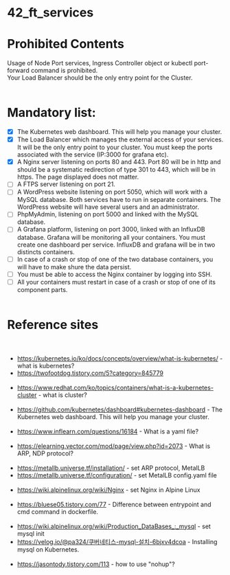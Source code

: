 # 42_ft_services<br>

# Prohibited Contents<br>
Usage of Node Port services, Ingress Controller object or kubectl port-forward command is prohibited.<br>
Your Load Balancer should be the only entry point for the Cluster.<br>
<br>
# Mandatory list:<br>
- [x] The Kubernetes web dashboard. This will help you manage your cluster.<br>
- [x] The Load Balancer which manages the external access of your services. It will be the only entry point to your cluster. You must keep the ports associated with the service (IP:3000 for grafana etc).<br>
- [x] A Nginx server listening on ports 80 and 443. Port 80 will be in http and should be a systematic redirection of type 301 to 443, which will be in https. The page displayed does not matter.<br>
- [ ] A FTPS server listening on port 21.<br>
- [ ] A WordPress website listening on port 5050, which will work with a MySQL database. Both services have to run in separate containers. The WordPress website will have several users and an administrator.<br>
- [ ] PhpMyAdmin, listening on port 5000 and linked with the MySQL database.<br>
- [ ] A Grafana platform, listening on port 3000, linked with an InfluxDB database. Grafana will be monitoring all your containers. You must create one dashboard per service. InfluxDB and grafana will be in two distincts containers.<br>
- [ ] In case of a crash or stop of one of the two database containers, you will have to make shure the data persist.<br>
- [ ] You must be able to access the Nginx container by logging into SSH.<br>
- [ ] All your containers must restart in case of a crash or stop of one of its component parts.<br><br>
# Reference sites<br><br>
- <https://kubernetes.io/ko/docs/concepts/overview/what-is-kubernetes/> - what is kubernetes?<br>
- <https://twofootdog.tistory.com/5?category=845779><br><br>
- <https://www.redhat.com/ko/topics/containers/what-is-a-kubernetes-cluster> - what is cluster?<br><br>
- <https://github.com/kubernetes/dashboard#kubernetes-dashboard> - The Kubernetes web dashboard. This will help you manage your cluster.<br><br>
- <https://www.inflearn.com/questions/16184> - What is a yaml file?<br><br>
- <https://elearning.vector.com/mod/page/view.php?id=2073> - What is ARP, NDP protocol?<br><br>
- <https://metallb.universe.tf/installation/> - set ARP protocol, MetalLB<br>
- <https://metallb.universe.tf/configuration/> - set MetalLB config.yaml file <br><br>
- <https://wiki.alpinelinux.org/wiki/Nginx> - set Nginx in Alpine Linux<br><br>
- <https://bluese05.tistory.com/77> - Difference between entrypoint and cmd command in dockerfile.<br><br>
- <https://wiki.alpinelinux.org/wiki/Production_DataBases_:_mysql> - set mysql init<br>
- <https://velog.io/@pa324/쿠버네티스-mysql-설치-6bjxv4dcoa> - Installing mysql on Kubernetes.<br><br>
- <https://jasontody.tistory.com/113> - how to use "nohup"?<br><br>
